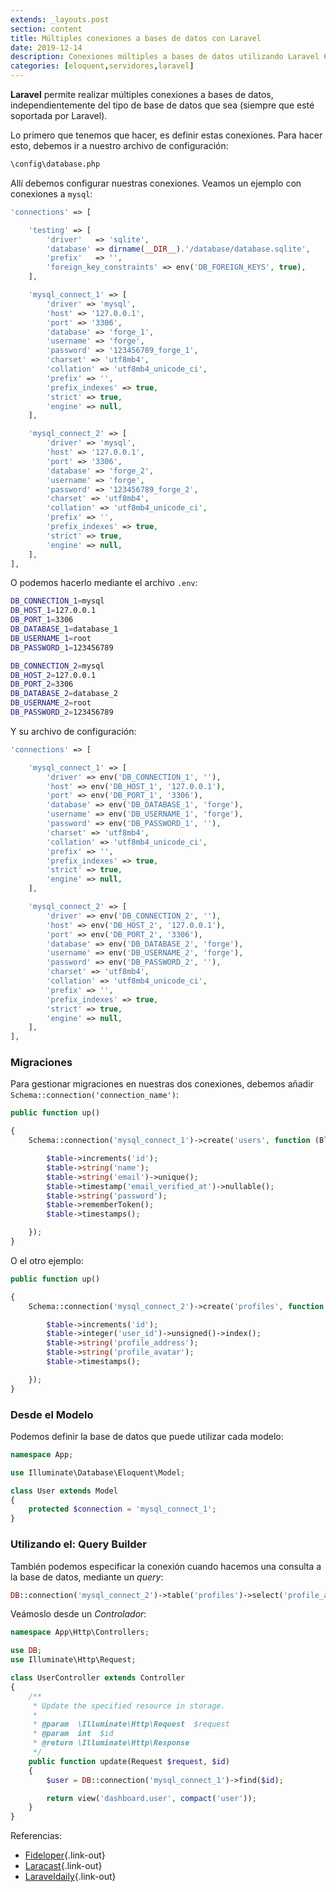 ```yaml
---
extends: _layouts.post
section: content
title: Múltiples conexiones a bases de datos con Laravel
date: 2019-12-14
description: Conexiones múltiples a bases de datos utilizando Laravel 6.0, permitiendo conectar a diferentes bases de datos. Veremos todo el proceso, desde la configuración del archivo de configuración de la conexión, la gestión de los modelos y el tratamiento que hacen de los datos los Controladores.
categories: [eloquent,servidores,laravel]
---
```


**Laravel** permite realizar múltiples conexiones a bases de datos, independientemente del tipo de base de datos que sea (siempre que esté soportada por Laravel). 

Lo primero que tenemos que hacer, es definir estas conexiones. Para hacer esto, debemos ir a nuestro archivo de configuración:

```bash
\config\database.php 
```

Allí debemos configurar nuestras conexiones. Veamos un ejemplo con conexiones a `mysql`:

```php
'connections' => [

    'testing' => [
        'driver'   => 'sqlite',
        'database' => dirname(__DIR__).'/database/database.sqlite',
        'prefix'   => '',
        'foreign_key_constraints' => env('DB_FOREIGN_KEYS', true),
    ],

    'mysql_connect_1' => [
        'driver' => 'mysql',
        'host' => '127.0.0.1',
        'port' => '3306',
        'database' => 'forge_1',
        'username' => 'forge',
        'password' => '123456789_forge_1',
        'charset' => 'utf8mb4',
        'collation' => 'utf8mb4_unicode_ci',
        'prefix' => '',
        'prefix_indexes' => true,
        'strict' => true,
        'engine' => null,
    ],

    'mysql_connect_2' => [
        'driver' => 'mysql',
        'host' => '127.0.0.1',
        'port' => '3306',
        'database' => 'forge_2',
        'username' => 'forge',
        'password' => '123456789_forge_2',
        'charset' => 'utf8mb4',
        'collation' => 'utf8mb4_unicode_ci',
        'prefix' => '',
        'prefix_indexes' => true,
        'strict' => true,
        'engine' => null,
    ],
],
```

O podemos hacerlo mediante el archivo `.env`:

```bash
DB_CONNECTION_1=mysql
DB_HOST_1=127.0.0.1
DB_PORT_1=3306
DB_DATABASE_1=database_1
DB_USERNAME_1=root
DB_PASSWORD_1=123456789

DB_CONNECTION_2=mysql
DB_HOST_2=127.0.0.1
DB_PORT_2=3306
DB_DATABASE_2=database_2
DB_USERNAME_2=root
DB_PASSWORD_2=123456789
```

Y su archivo de configuración:

```php
'connections' => [

    'mysql_connect_1' => [
        'driver' => env('DB_CONNECTION_1', ''),
        'host' => env('DB_HOST_1', '127.0.0.1'),
        'port' => env('DB_PORT_1', '3306'),
        'database' => env('DB_DATABASE_1', 'forge'),
        'username' => env('DB_USERNAME_1', 'forge'),
        'password' => env('DB_PASSWORD_1', ''),
        'charset' => 'utf8mb4',
        'collation' => 'utf8mb4_unicode_ci',
        'prefix' => '',
        'prefix_indexes' => true,
        'strict' => true,
        'engine' => null,
    ],

    'mysql_connect_2' => [
        'driver' => env('DB_CONNECTION_2', ''),
        'host' => env('DB_HOST_2', '127.0.0.1'),
        'port' => env('DB_PORT_2', '3306'),
        'database' => env('DB_DATABASE_2', 'forge'),
        'username' => env('DB_USERNAME_2', 'forge'),
        'password' => env('DB_PASSWORD_2', ''),
        'charset' => 'utf8mb4',
        'collation' => 'utf8mb4_unicode_ci',
        'prefix' => '',
        'prefix_indexes' => true,
        'strict' => true,
        'engine' => null,
    ],
],
```

### Migraciones 

Para gestionar migraciones en nuestras dos conexiones, debemos añadir `Schema::connection('connection_name')`:

```php
public function up()

{
    Schema::connection('mysql_connect_1')->create('users', function (Blueprint $table) {

        $table->increments('id');
        $table->string('name');
        $table->string('email')->unique();
        $table->timestamp('email_verified_at')->nullable();
        $table->string('password');
        $table->rememberToken();
        $table->timestamps();

    });
}

```

O el otro ejemplo:

```php
public function up()

{
    Schema::connection('mysql_connect_2')->create('profiles', function (Blueprint $table) {

        $table->increments('id');
        $table->integer('user_id')->unsigned()->index();
        $table->string('profile_address');
        $table->string('profile_avatar');
        $table->timestamps();

    });
}

```

### Desde el Modelo

Podemos definir la base de datos que puede utilizar cada modelo:

```php
namespace App;

use Illuminate\Database\Eloquent\Model;

class User extends Model
{
    protected $connection = 'mysql_connect_1';
}
```

### Utilizando el: Query Builder 

También podemos especificar la conexión cuando hacemos una consulta a la base de datos, mediante un *query*:

```php
DB::connection('mysql_connect_2')->table('profiles')->select('profile_address')->get();
```

Veámoslo desde un *Controlador*:

```php
namespace App\Http\Controllers;

use DB;
use Illuminate\Http\Request;

class UserController extends Controller
{
    /**
     * Update the specified resource in storage.
     *
     * @param  \Illuminate\Http\Request  $request
     * @param  int  $id
     * @return \Illuminate\Http\Response
     */
    public function update(Request $request, $id)
    {
        $user = DB::connection('mysql_connect_1')->find($id);

        return view('dashboard.user', compact('user'));
    }
}
```

Referencias:

+ [Fideloper](https://fideloper.com/laravel-multiple-database-connections){.link-out}
+ [Laracast](https://laracasts.com/discuss/channels/eloquent/laravel-5-multiple-database-connection){.link-out}
+ [Laraveldaily](https://laraveldaily.com/multiple-database-connections-in-the-same-laravel-project/){.link-out}
